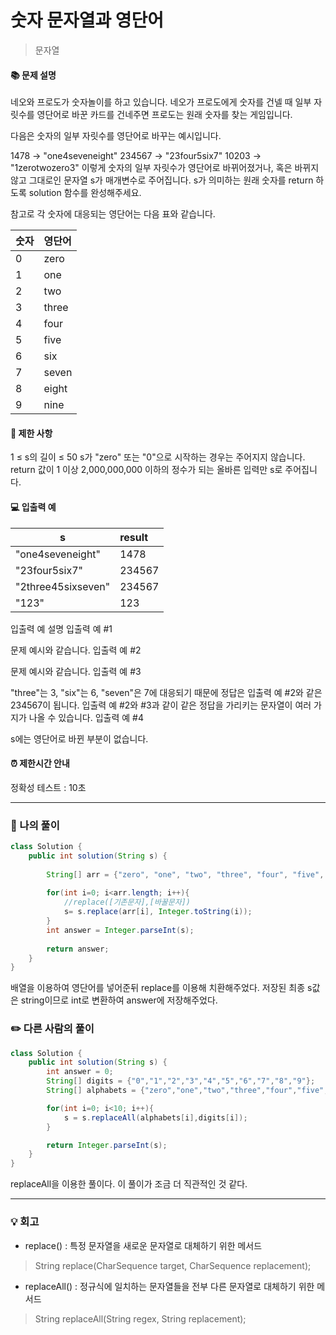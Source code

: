 # 숫자 문자열과 영단어
> 문자열

#### 📚 문제 설명
네오와 프로도가 숫자놀이를 하고 있습니다. 네오가 프로도에게 숫자를 건넬 때 일부 자릿수를 영단어로 바꾼 카드를 건네주면 프로도는 원래 숫자를 찾는 게임입니다.

다음은 숫자의 일부 자릿수를 영단어로 바꾸는 예시입니다.

1478 → "one4seveneight"
234567 → "23four5six7"
10203 → "1zerotwozero3"
이렇게 숫자의 일부 자릿수가 영단어로 바뀌어졌거나, 혹은 바뀌지 않고 그대로인 문자열 s가 매개변수로 주어집니다. s가 의미하는 원래 숫자를 return 하도록 solution 함수를 완성해주세요.

참고로 각 숫자에 대응되는 영단어는 다음 표와 같습니다.

|숫자|영단어|
|---|:---|
|0|zero|
|1|one|
|2|two|
|3|three|
|4|four|
|5|five|
|6|six|
|7|seven|
|8|eight|
|9|nine|


#### 📌 제한 사항 
1 ≤ s의 길이 ≤ 50
s가 "zero" 또는 "0"으로 시작하는 경우는 주어지지 않습니다.
return 값이 1 이상 2,000,000,000 이하의 정수가 되는 올바른 입력만 s로 주어집니다.


#### 💻 입출력 예
|s|result|
|---|:---|
|"one4seveneight"|1478|
|"23four5six7"|234567|
|"2three45sixseven"|234567|
|"123"|123|

입출력 예 설명
입출력 예 #1

문제 예시와 같습니다.
입출력 예 #2

문제 예시와 같습니다.
입출력 예 #3

"three"는 3, "six"는 6, "seven"은 7에 대응되기 때문에 정답은 입출력 예 #2와 같은 234567이 됩니다.
입출력 예 #2와 #3과 같이 같은 정답을 가리키는 문자열이 여러 가지가 나올 수 있습니다.
입출력 예 #4

s에는 영단어로 바뀐 부분이 없습니다.

#### ⏰ 제한시간 안내
정확성 테스트 : 10초


---
### 📝 나의 풀이
```java
class Solution {
    public int solution(String s) {
        
        String[] arr = {"zero", "one", "two", "three", "four", "five", "six", "seven", "eight", "nine"};
        
        for(int i=0; i<arr.length; i++){
            //replace([기존문자],[바꿀문자])            
            s= s.replace(arr[i], Integer.toString(i));
        }
        int answer = Integer.parseInt(s);
        
        return answer;
    }
}
```
배열을 이용하여 영단어를 넣어준뒤 replace를 이용해 치환해주었다.
저장된 최종 s값은 string이므로 int로 변환하여 answer에 저장해주었다.


### ✏️ 다른 사람의 풀이
```java
class Solution {
    public int solution(String s) {
        int answer = 0;
        String[] digits = {"0","1","2","3","4","5","6","7","8","9"};
        String[] alphabets = {"zero","one","two","three","four","five","six","seven","eight","nine"};

        for(int i=0; i<10; i++){
            s = s.replaceAll(alphabets[i],digits[i]);
        }

        return Integer.parseInt(s);
    }
}

```
replaceAll을 이용한 풀이다. 이 풀이가 조금 더 직관적인 것 같다.

---
### 💡 회고

- replace() : 특정 문자열을 새로운 문자열로 대체하기 위한 메서드
> String replace(CharSequence target, CharSequence replacement);

- replaceAll() : 정규식에 일치하는 문자열들을 전부 다른 문자열로 대체하기 위한 메서드
> String replaceAll(String regex, String replacement);
